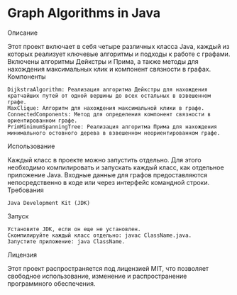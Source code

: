 # Graph Algorithms in Java

Описание

Этот проект включает в себя четыре различных класса Java, каждый из которых реализует ключевые алгоритмы и подходы к работе с графами. Включены алгоритмы Дейкстры и Прима, а также методы для нахождения максимальных клик и компонент связности в графах.
Компоненты

    DijkstraAlgorithm: Реализация алгоритма Дейкстры для нахождения кратчайших путей от одной вершины до всех остальных в взвешенном графе.
    MaxClique: Алгоритм для нахождения максимальной клики в графе.
    ConnectedComponents: Метод для определения компонент связности в ориентированном графе.
    PrimMinimumSpanningTree: Реализация алгоритма Прима для нахождения минимального остовного дерева в взвешенном неориентированном графе.

Использование

Каждый класс в проекте можно запустить отдельно. Для этого необходимо компилировать и запускать каждый класс, как отдельное приложение Java. Входные данные для графов предоставляются непосредственно в коде или через интерфейс командной строки.
Требования

    Java Development Kit (JDK)

Запуск

    Установите JDK, если он еще не установлен.
    Скомпилируйте каждый класс отдельно: javac ClassName.java.
    Запустите приложение: java ClassName.

Лицензия

Этот проект распространяется под лицензией MIT, что позволяет свободное использование, изменение и распространение программного обеспечения.

